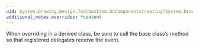```yaml
---
uid: System.Drawing.Design.ToolboxItem.OnComponentsCreating(System.Drawing.Design.ToolboxComponentsCreatingEventArgs)
additional_notes.overrides: *content
---
```


<p>When overriding <xref href="System.Drawing.Design.ToolboxItem.OnComponentsCreating(System.Drawing.Design.ToolboxComponentsCreatingEventArgs)"></xref> in a derived class, be sure to call the base class’s <xref href="System.Drawing.Design.ToolboxItem.OnComponentsCreating(System.Drawing.Design.ToolboxComponentsCreatingEventArgs)"></xref> method so that registered delegates receive the event.</p>


